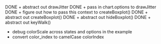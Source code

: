 DONE + abstract out drawJitter
DONE + pass in chart.options to drawJitter
DONE + figure out how to pass this context to createBoxplot()
DONE + abstract out createBoxplot()
DONE + abstract out hideBoxplot()
DONE + abstract out keyWalk()
+ debug colorScale across states and options in the example
+ convert color_index to camelCase colorIndex